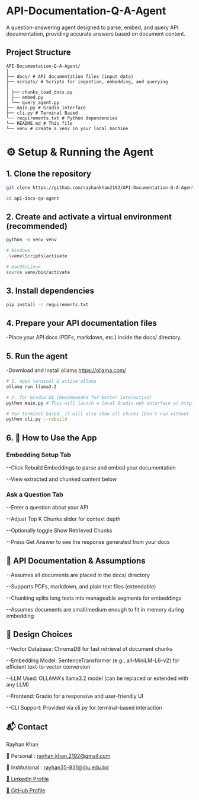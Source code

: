 # API-Documentation-Q-A-Agent

A question-answering agent designed to parse, embed, and query API documentation, providing accurate answers based on document content.

## Project Structure

```
API-Documentation-Q-A-Agent/
│
├── docs/ # API documentation files (input data)
├── scripts/ # Scripts for ingestion, embedding, and querying
│
│ ├── chunks_load_docs.py
│ ├── embed.py
│ └── query_agent.py
├── main.py # Gradio interface
├── cli.py # Terminal Based
└── requirements.txt # Python dependencies
└── README.md # This file
└── venv # create a venv in your local machine

```

# ⚙️ Setup & Running the Agent

## 1. Clone the repository

```bash
git clone https://github.com/rayhankhan2192/API-Documentation-Q-A-Agent
```
```bash 
cd api-docs-qa-agent

```
## 2. Create and activate a virtual environment (recommended)

```bash
python -m venv venv

# Windows
.\venv\Scripts\activate

# macOS/Linux
source venv/bin/activate
```

## 3. Install dependencies

```bash
pip install -r requirements.txt
```
## 4. Prepare your API documentation files

-Place your API docs (PDFs, markdown, etc.) inside the docs/ directory.


## 5. Run the agent
-Download and Install ollama https://ollama.com/ 
```bash
# 1. open terminal & active ollama 
ollama run llama3.2

# 2. for Gradio UI (Recommended for better interection)
python main.py # This will launch a local Gradio web interface at http://127.0.0.1:7860.

# For terminal based, it will also show all chunks [Don't run without --rebuild]
python cli.py --rebuild 
```

## 6. 🧠 How to Use the App

### Embedding Setup Tab
--Click Rebuild Embeddings to parse and embed your documentation

--View extracted and chunked content below

### Ask a Question Tab
--Enter a question about your API

--Adjust Top K Chunks slider for context depth

--Optionally toggle Show Retrieved Chunks

--Press Get Answer to see the response generated from your docs

## 📄 API Documentation & Assumptions

--Assumes all documents are placed in the docs/ directory

--Supports PDFs, markdown, and plain text files (extendable)

--Chunking splits long texts into manageable segments for embeddings

--Assumes documents are small/medium enough to fit in memory during embedding


## 🧩 Design Choices

--Vector Database: ChromaDB for fast retrieval of document chunks

--Embedding Model: SentenceTransformer (e.g., all-MiniLM-L6-v2) for efficient text-to-vector conversion

--LLM Used: OLLAMA's llama3.2 model (can be replaced or extended with any LLM)

--Frontend: Gradio for a responsive and user-friendly UI

--CLI Support: Provided via cli.py for terminal-based interaction



## 📬 Contact
Rayhan Khan

📧 Personal     : rayhan.khan.2192@gmail.com

📧 Institutional : rayhan35-831@diu.edu.bd

[🔗 LinkedIn Profile](https://www.linkedin.com/in/rayhankhan2192/)

[🔗 GitHub Profile](https://github.com/rayhankhan2192)
